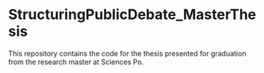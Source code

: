 # StructuringPublicDebate_MasterThesis
This repository contains the code for the thesis presented for graduation from the research master at Sciences Po.
